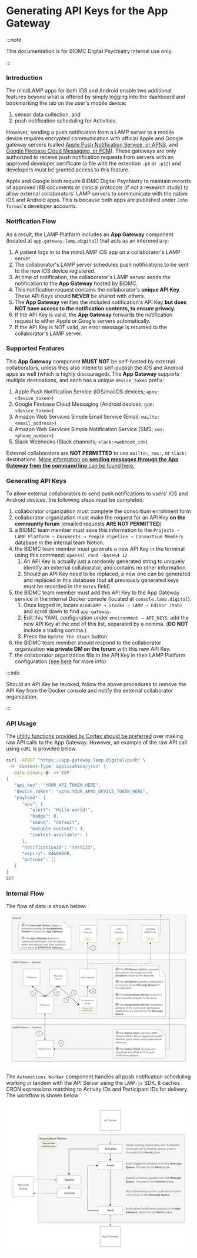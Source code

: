 # Generating API Keys for the App Gateway

:::note

This documentation is for BIDMC Digital Psychiatry internal use only. 

:::

### Introduction 

The mindLAMP apps for both iOS and Android enable two additional features beyond what is offered by simply logging into the dashboard and bookmarking the tab on the user's mobile device: 
1. sensor data collection, and
2. push notification scheduling for Activities.

However, sending a push notification from a LAMP server to a mobile device requires encrypted communication with official Apple and Google gateway servers (called [Apple Push Notification Service, or APNS](https://developer.apple.com/documentation/usernotifications/sending_push_notifications_using_command-line_tools), and [Google Firebase Cloud Messaging, or FCM](https://firebase.google.com/docs/cloud-messaging/send-message)). These gateways are only authorized to receive push notification requests from servers with an approved developer certificate (a file with the extention `.p8` or `.p12`) and developers must be granted access to this feature. 

Apple and Google both require BIDMC Digital Psychiatry to maintain records of approved IRB documents or clinical protocols (if not a research study) to allow external collaborators' LAMP servers to communicate with the native iOS and Android apps. This is because both apps are published under `John Torous`'s developer accounts. 

### Notification Flow

As a result, the LAMP Platform includes an **App Gateway** component (located at `app-gateway.lamp.digital`) that acts as an intermediary:
1. A patient logs in to the mindLAMP iOS app on a collaborator's LAMP server.
2. The collaborator's LAMP server schedules push notifications to be sent to the new iOS device registered.
3. At time of notification, the collaborator's LAMP server sends the notification to the **App Gateway** hosted by BIDMC. 
4. This notification request contains the collaborator's **unique API Key**. These API Keys should **NEVER** be shared with others.
5. The **App Gateway** verifies the included notification's API Key **but does NOT have access to the notification contents, to ensure privacy.**
6. If the API Key is valid, the **App Gateway** forwards the notification request to either Apple or Google servers automatically.
7. If the API Key is NOT valid, an error message is returned to the collaborator's LAMP server. 

### Supported Features

This **App Gateway** component **MUST NOT** be self-hosted by external collaborators, unless they also intend to self-publish the iOS and Android apps as well (which is highly discouraged). The **App Gateway** supports multiple destinations, and each has a unique `device_token` prefix:
1. Apple Push Notification Service (iOS/macOS devices; `apns:<device_token>`)
2. Google Firebase Cloud Messaging (Android devices; `gcm:<device_token>`)
3. Amazon Web Services Simple Email Service (Email; `mailto:<email_address>`)
4. Amazon Web Services Simple Notification Service (SMS; `sms:<phone_number>`)
5. Slack Webhooks (Slack channels; `slack:<webhook_id>`)

External collaborators are **NOT PERMITTED** to use `mailto:`, `sms:`, or `slack:` destinations. [More information on **sending messages through the App Gateway from the command line** can be found here.](https://docs.lamp.digital/develop/app_gateway) 

### Generating API Keys

To allow external collaborators to send push notifications to users' iOS and Android devices, the following steps must be completed: 
1. collaborator organization must complete the consortium enrollment form
2. collaborator organization must make the request for an API Key **on the community forum** (emailed requests **ARE NOT PERMITTED**)
3. a BIDMC team member must save this information to the `Projects → LAMP Platform → Documents → People Pipeline → Consortium Members` database in the internal team Notion.
4. the BIDMC team member must generate a new API Key in the terminal using this command: `openssl rand -base64 12`
     1. An API Key is actually just a randomly generated string to uniquely identify an external collaborator, and contains no other information.
     2. Should an API Key need to be replaced, a new one can be generated and replaced in this database (but all previously generated keys must be recorded in the `Notes` field).
5. the BIDMC team member must add this API Key to the App Gateway service in the internal Docker console (located at `console.lamp.digital`).
     1. Once logged in, locate `mindLAMP → Stacks → LAMP → Editor (tab)` and scroll down to find `app-gateway`. 
     2. Edit this YAML configuration under `environment → API_KEYS`: add the new API Key at the end of this list, separated by a comma. (**DO NOT** include a trailing comma.)
     3. Press the `Update the Stack` button.
7. the BIDMC team member should respond to the collaborator organization **via private DM on the forum** with this new API Key. 
8. the collaborator organization fills in the API Key in their LAMP Platform configuration ([see here](https://docs.lamp.digital/deploy/deploying) for more info)

:::info 

Should an API Key be revoked, follow the above procedures to remove the API Key from the Docker console and notify the external collaborator organization. 

::: 

### API Usage

The [utility functions provided by Cortex should be preferred](/data_science/cortex/utils/notifications) over making raw API calls to the App Gateway. However, an example of the raw API call using `cURL` is provided below.

```bash
curl -XPOST "https://app-gateway.lamp.digital/push" \
 -H 'Content-Type: application/json' \
 --data-binary @- <<'EOF'
{
   "api_key": "YOUR_API_TOKEN_HERE",
   "device_token": "apns:YOUR_APNS_DEVICE_TOKEN_HERE",
   "payload": {
      "aps": {
         "alert": "Hello world!",
         "badge": 0,
         "sound": "default",
         "mutable-content": 1,
         "content-available": 1
      },
      "notificationId": "test123",
      "expiry": 84600000,
      "actions": []
   }
}
EOF
```

### Internal Flow 

The flow of data is shown below:
![](assets/push_notifications.png)

The `Automations Worker` component handles all push notification scheduling working in tandem with the API Server using the `LAMP-js` SDK. It caches CRON expressions matching to Activity IDs and Participant IDs for delivery. The workflow is shown below:

![](assets/activity_schedules.svg)
